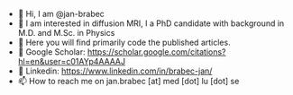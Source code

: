 - 👋 Hi, I am @jan-brabec
- 👀 I am interested in diffusion MRI, I a PhD candidate with background in M.D. and M.Sc. in Physics
- 👀 Here you will find primarily code the published articles.
- 👀 Google Scholar: https://scholar.google.com/citations?hl=en&user=c01AYp4AAAAJ
- 👀 Linkedin: https://www.linkedin.com/in/brabec-jan/
- 📫 How to reach me on jan.brabec [at] med [dot] lu [dot] se
